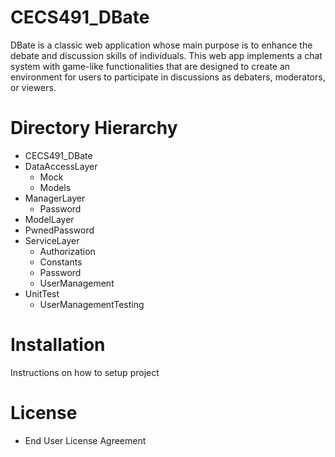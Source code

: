# CECS491_DBate
DBate is a classic web application whose main purpose is to enhance the debate and discussion skills of individuals. This web app implements a chat system with game-like functionalities that are designed to create an environment for users to participate in discussions as debaters, moderators, or viewers.

# Directory Hierarchy
* CECS491_DBate
* DataAccessLayer
  * Mock
  * Models
* ManagerLayer
  * Password
* ModelLayer
* PwnedPassword
* ServiceLayer
  * Authorization
  * Constants
  * Password
  * UserManagement
* UnitTest
  * UserManagementTesting

# Installation
Instructions on how to setup project

# License
* End User License Agreement
